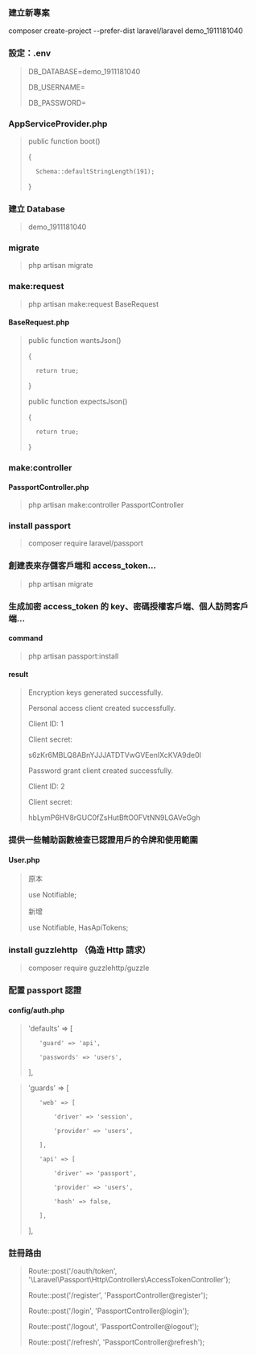 ### 建立新專案
composer create-project --prefer-dist laravel/laravel demo_1911181040

### 設定：.env
> DB_DATABASE=demo_1911181040
> 
> DB_USERNAME=
> 
> DB_PASSWORD=


### AppServiceProvider.php

> public function boot()
> 
> {
> 
>       Schema::defaultStringLength(191);
> 
> }

### 建立 Database

> demo_1911181040

### migrate
> php artisan migrate

### make:request
> php artisan make:request BaseRequest

#### BaseRequest.php
> public function wantsJson()
> 
> {
> 
>       return true;
> 
> }
> 
> public function expectsJson()
> 
> {
> 
>       return true;
> 
> }

### make:controller
#### PassportController.php
> php artisan make:controller PassportController

### install passport
> composer require laravel/passport

###  創建表來存儲客戶端和 access_token...
> php artisan migrate

### 生成加密 access_token 的 key、密碼授權客戶端、個人訪問客戶端...

#### command

> php artisan passport:install

#### result
> Encryption keys generated successfully.
> 
> Personal access client created successfully.
> 
> Client ID: 1
> 
> Client secret: 
> 
> s6zKr6MBLQ8ABnYJJJATDTVwGVEenIXcKVA9de0I
> 
> Password grant client created successfully.
> 
> Client ID: 2
> 
> Client secret: 
> 
> hbLymP6HV8rGUC0fZsHutBftO0FVtNN9LGAVeGgh

### 提供一些輔助函數檢查已認證用戶的令牌和使用範圍
#### User.php

> 原本
> 
> use Notifiable;
> 
> 新增
> 
> use Notifiable, HasApiTokens;

### install guzzlehttp （偽造 Http 請求）
> composer require guzzlehttp/guzzle

### 配置 passport 認證
#### config/auth.php

> 'defaults' => [
> 
>        'guard' => 'api',
> 
>        'passwords' => 'users',
> 
>    ],


>    'guards' => [
> 
>        'web' => [
> 
>            'driver' => 'session',
> 
>            'provider' => 'users',
> 
>        ],
> 
>        'api' => [
> 
>            'driver' => 'passport',
> 
>            'provider' => 'users',
> 
>            'hash' => false,
> 
>        ],
> 
>    ],
> 

### 註冊路由


> Route::post('/oauth/token', '\Laravel\Passport\Http\Controllers\AccessTokenController');
> 
> Route::post('/register', 'PassportController@register');
> 
> Route::post('/login', 'PassportController@login');
> 
> Route::post('/logout', 'PassportController@logout');
> 
> Route::post('/refresh', 'PassportController@refresh');

